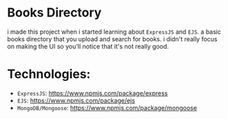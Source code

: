 <h1>Books Directory</h1>

i made this project when i started learning about `ExpressJS` and `EJS`. 
a basic books directory that you upload and search for books. i didn't really focus on making the UI so you'll notice that it's not really good.

<h1>Technologies:</h1>

* `ExpressJS`: https://www.npmjs.com/package/express
* `EJS`: https://www.npmjs.com/package/ejs
* `MongoDB/Mongoose`: https://www.npmjs.com/package/mongoose
